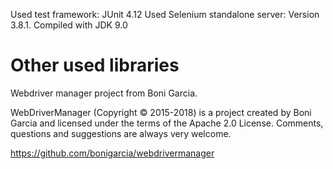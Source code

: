 Used test framework: JUnit 4.12
Used Selenium standalone server: Version 3.8.1.
Compiled with JDK 9.0

Other used libraries
====================
Webdriver manager project from Boni Garcia.

WebDriverManager (Copyright © 2015-2018) is a project created by Boni Garcia
and licensed under the terms of the Apache 2.0 License. Comments, questions and suggestions are always very welcome.

https://github.com/bonigarcia/webdrivermanager